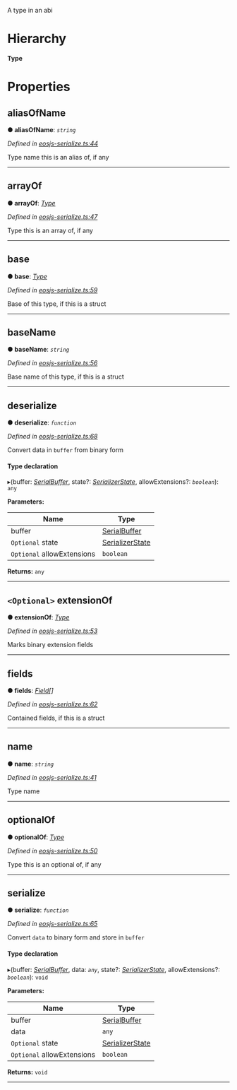 

A type in an abi

# Hierarchy

**Type**

# Properties

<a id="aliasofname"></a>

##  aliasOfName

**● aliasOfName**: *`string`*

*Defined in [eosjs-serialize.ts:44](https://github.com/EOSIO/eosjs/blob/a2c7836/src/eosjs-serialize.ts#L44)*

Type name this is an alias of, if any

___
<a id="arrayof"></a>

##  arrayOf

**● arrayOf**: *[Type](serialize.type.md)*

*Defined in [eosjs-serialize.ts:47](https://github.com/EOSIO/eosjs/blob/a2c7836/src/eosjs-serialize.ts#L47)*

Type this is an array of, if any

___
<a id="base"></a>

##  base

**● base**: *[Type](serialize.type.md)*

*Defined in [eosjs-serialize.ts:59](https://github.com/EOSIO/eosjs/blob/a2c7836/src/eosjs-serialize.ts#L59)*

Base of this type, if this is a struct

___
<a id="basename"></a>

##  baseName

**● baseName**: *`string`*

*Defined in [eosjs-serialize.ts:56](https://github.com/EOSIO/eosjs/blob/a2c7836/src/eosjs-serialize.ts#L56)*

Base name of this type, if this is a struct

___
<a id="deserialize"></a>

##  deserialize

**● deserialize**: *`function`*

*Defined in [eosjs-serialize.ts:68](https://github.com/EOSIO/eosjs/blob/a2c7836/src/eosjs-serialize.ts#L68)*

Convert data in `buffer` from binary form

#### Type declaration
▸(buffer: *[SerialBuffer](../classes/serialize.serialbuffer.md)*, state?: *[SerializerState](../classes/serialize.serializerstate.md)*, allowExtensions?: *`boolean`*): `any`

**Parameters:**

| Name | Type |
| ------ | ------ |
| buffer | [SerialBuffer](../classes/serialize.serialbuffer.md) |
| `Optional` state | [SerializerState](../classes/serialize.serializerstate.md) |
| `Optional` allowExtensions | `boolean` |

**Returns:** `any`

___
<a id="extensionof"></a>

## `<Optional>` extensionOf

**● extensionOf**: *[Type](serialize.type.md)*

*Defined in [eosjs-serialize.ts:53](https://github.com/EOSIO/eosjs/blob/a2c7836/src/eosjs-serialize.ts#L53)*

Marks binary extension fields

___
<a id="fields"></a>

##  fields

**● fields**: *[Field](serialize.field.md)[]*

*Defined in [eosjs-serialize.ts:62](https://github.com/EOSIO/eosjs/blob/a2c7836/src/eosjs-serialize.ts#L62)*

Contained fields, if this is a struct

___
<a id="name"></a>

##  name

**● name**: *`string`*

*Defined in [eosjs-serialize.ts:41](https://github.com/EOSIO/eosjs/blob/a2c7836/src/eosjs-serialize.ts#L41)*

Type name

___
<a id="optionalof"></a>

##  optionalOf

**● optionalOf**: *[Type](serialize.type.md)*

*Defined in [eosjs-serialize.ts:50](https://github.com/EOSIO/eosjs/blob/a2c7836/src/eosjs-serialize.ts#L50)*

Type this is an optional of, if any

___
<a id="serialize"></a>

##  serialize

**● serialize**: *`function`*

*Defined in [eosjs-serialize.ts:65](https://github.com/EOSIO/eosjs/blob/a2c7836/src/eosjs-serialize.ts#L65)*

Convert `data` to binary form and store in `buffer`

#### Type declaration
▸(buffer: *[SerialBuffer](../classes/serialize.serialbuffer.md)*, data: *`any`*, state?: *[SerializerState](../classes/serialize.serializerstate.md)*, allowExtensions?: *`boolean`*): `void`

**Parameters:**

| Name | Type |
| ------ | ------ |
| buffer | [SerialBuffer](../classes/serialize.serialbuffer.md) |
| data | `any` |
| `Optional` state | [SerializerState](../classes/serialize.serializerstate.md) |
| `Optional` allowExtensions | `boolean` |

**Returns:** `void`

___

